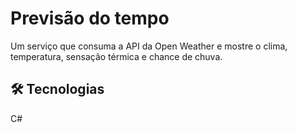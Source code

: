 
# Previsão do tempo
Um serviço que consuma a API da Open Weather e mostre o clima, temperatura, sensação térmica e chance de chuva.
## 🛠 Tecnologias
C#

